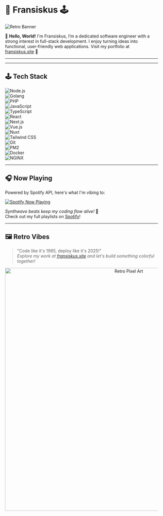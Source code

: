 # 👾 Fransiskus 🕹️

![Retro Banner](https://img.shields.io/badge/Welcome_to_my_-Github-ff69b4.svg?style=flat-square)

🌟 **Hello, World!** I'm Fransiskus, I’m a dedicated software engineer with a strong interest in full-stack development. I enjoy turning ideas into functional, user-friendly web applications.
Visit my portfolio at [fransiskus.site](https://fransiskus.site) 🚀

---

---

## 🕹️ Tech Stack
![Node.js](https://img.shields.io/badge/-Node.js-339933?style=flat-square&logo=node.js)  
![Golang](https://img.shields.io/badge/-Golang-00ADD8?style=flat-square&logo=go)  
![PHP](https://img.shields.io/badge/-PHP-777BB4?style=flat-square&logo=php)  
![JavaScript](https://img.shields.io/badge/-JavaScript-F7DF1E?style=flat-square&logo=javascript)  
![TypeScript](https://img.shields.io/badge/-TypeScript-3178C6?style=flat-square&logo=typescript)  
![React](https://img.shields.io/badge/-React-61DAFB?style=flat-square&logo=react)  
![Next.js](https://img.shields.io/badge/-Next.js-000000?style=flat-square&logo=next.js)  
![Vue.js](https://img.shields.io/badge/-Vue.js-4FC08D?style=flat-square&logo=vue.js)  
![Nuxt](https://img.shields.io/badge/-Nuxt-00DC82?style=flat-square&logo=nuxt.js)  
![Tailwind CSS](https://img.shields.io/badge/-Tailwind_CSS-38B2AC?style=flat-square&logo=tailwind-css)  
![Git](https://img.shields.io/badge/-Git-F05032?style=flat-square&logo=git)  
![PM2](https://img.shields.io/badge/-PM2-2B037A?style=flat-square&logo=pm2)  
![Docker](https://img.shields.io/badge/-Docker-2496ED?style=flat-square&logo=docker)  
![NGINX](https://img.shields.io/badge/-NGINX-009639?style=flat-square&logo=nginx)  

---

## 🎧 Now Playing
Powered by Spotify API, here's what I'm vibing to:

[![Spotify Now Playing](https://spotify-now-playing-api.vercel.app/api/spotify)](https://open.spotify.com/user/21m3ou4vnppbt4ag5enzanpeq)

*Synthwave beats keep my coding flow alive!* 🎵  
Check out my full playlists on [Spotify](https://open.spotify.com/user/21m3ou4vnppbt4ag5enzanpeq)!

---

## 🖼️ Retro Vibes
> "Code like it's 1985, deploy like it's 2025!"  
*Explore my work at [fransiskus.site](https://fransiskus.site) and let's build something colorful together!*

<p align="center">
  <img src="https://media.giphy.com/media/LmN0vXXv9T0Y/giphy.gif" width="800" alt="Retro Pixel Art">
</p>
